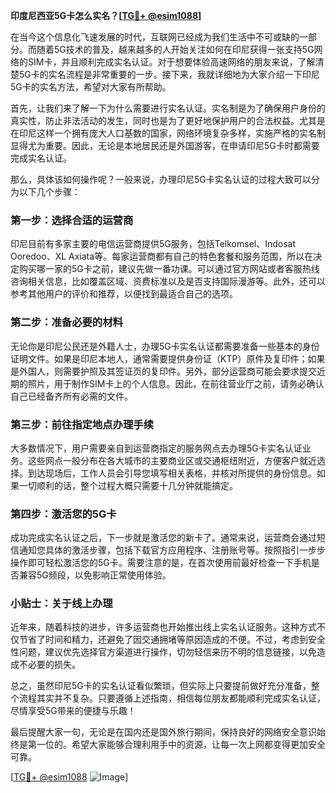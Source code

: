 **印度尼西亚5G卡怎么实名？[[TG💪+ @esim1088](https://t.me/s/esim1088)]**

在当今这个信息化飞速发展的时代，互联网已经成为我们生活中不可或缺的一部分。而随着5G技术的普及，越来越多的人开始关注如何在印尼获得一张支持5G网络的SIM卡，并且顺利完成实名认证。对于想要体验高速网络的朋友来说，了解清楚5G卡的实名流程是非常重要的一步。接下来，我就详细地为大家介绍一下印尼5G卡的实名方法，希望对大家有所帮助。

首先，让我们来了解一下为什么需要进行实名认证。实名制是为了确保用户身份的真实性，防止非法活动的发生，同时也是为了更好地保护用户的合法权益。尤其是在印尼这样一个拥有庞大人口基数的国家，网络环境复杂多样，实施严格的实名制显得尤为重要。因此，无论是本地居民还是外国游客，在申请印尼5G卡时都需要完成实名认证。

那么，具体该如何操作呢？一般来说，办理印尼5G卡实名认证的过程大致可以分为以下几个步骤：

### 第一步：选择合适的运营商

印尼目前有多家主要的电信运营商提供5G服务，包括Telkomsel、Indosat Ooredoo、XL Axiata等。每家运营商都有自己的特色套餐和服务范围，所以在决定购买哪一家的5G卡之前，建议先做一番功课。可以通过官方网站或者客服热线咨询相关信息，比如覆盖区域、资费标准以及是否支持国际漫游等。此外，还可以参考其他用户的评价和推荐，以便找到最适合自己的选项。

### 第二步：准备必要的材料

无论你是印尼公民还是外籍人士，办理5G卡实名认证都需要准备一些基本的身份证明文件。如果是印尼本地人，通常需要提供身份证（KTP）原件及复印件；如果是外国人，则需要护照及其签证页的复印件。另外，部分运营商可能会要求提交近期的照片，用于制作SIM卡上的个人信息。因此，在前往营业厅之前，请务必确认自己已经备齐所有必需的文件。

### 第三步：前往指定地点办理手续

大多数情况下，用户需要亲自到运营商指定的服务网点去办理5G卡实名认证业务。这些网点一般分布在各大城市的主要商业区或交通枢纽附近，方便客户就近选择。到达现场后，工作人员会引导您填写相关表格，并核对所提供的身份信息。如果一切顺利的话，整个过程大概只需要十几分钟就能搞定。

### 第四步：激活您的5G卡

成功完成实名认证之后，下一步就是激活您的新卡了。通常来说，运营商会通过短信通知您具体的激活步骤，包括下载官方应用程序、注册账号等。按照指引一步步操作即可轻松激活您的5G卡。需要注意的是，在首次使用前最好检查一下手机是否兼容5G频段，以免影响正常使用体验。

### 小贴士：关于线上办理

近年来，随着科技的进步，许多运营商也开始推出线上实名认证服务。这种方式不仅节省了时间和精力，还避免了因交通拥堵等原因造成的不便。不过，考虑到安全性问题，建议优先选择官方渠道进行操作，切勿轻信来历不明的信息链接，以免造成不必要的损失。

总之，虽然印尼5G卡的实名认证看似繁琐，但实际上只要提前做好充分准备，整个流程其实并不复杂。只要遵循上述指南，相信每位朋友都能顺利完成实名认证，尽情享受5G带来的便捷与乐趣！

最后提醒大家一句，无论是在国内还是国外旅行期间，保持良好的网络安全意识始终是第一位的。希望大家能够合理利用手中的资源，让每一次上网都变得更加安全可靠。

[[TG💪+ @esim1088](https://t.me/s/esim1088) ![Image](https://i.postimg.cc/4NQfJmqS/Snipaste-2025-05-13-00-14-12.png)]
